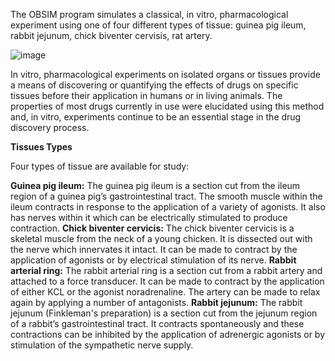 The OBSIM program simulates a classical, in vitro, pharmacological experiment using one of four different types of tissue: guinea pig ileum, rabbit jejunum, chick biventer cervisis, rat artery. 

![image](https://user-images.githubusercontent.com/3098042/88388048-a89a2f00-cdab-11ea-8c18-55219a44db1a.png)

In vitro, pharmacological experiments on isolated organs or tissues provide a means of discovering or quantifying the effects of drugs on specific tissues before their application in humans or in living animals. The properties of most drugs currently in use were elucidated using this method and, in vitro, experiments continue to be an essential stage in the drug discovery process.

**Tissues Types**

Four types of tissue are available for study:

**Guinea pig ileum:** The guinea pig ileum is a section cut from the ileum region of a guinea pig’s gastrointestinal tract. The smooth muscle within the ileum contracts in response to the application of a variety of agonists. It also has nerves within it which can be electrically stimulated to produce contraction.
**Chick biventer cervicis:** The chick biventer cervicis is a skeletal muscle from the neck of a young chicken. It is dissected out with the nerve which innervates it intact. It can be made to contract by the application of agonists or by electrical stimulation of its nerve.
**Rabbit arterial ring:** The rabbit arterial ring is a section cut from a rabbit artery and attached to a force transducer. It can be made to contract by the application of either KCL or the agonist noradrenaline. The artery can be made to relax again by applying a number of antagonists.
**Rabbit jejunum:** The rabbit jejunum (Finkleman's preparation) is a section cut from the jejunum region of a rabbit’s gastrointestinal tract. It contracts spontaneously and these contractions can be inhibited by the application of adrenergic agonists or by stimulation of the sympathetic nerve supply.
